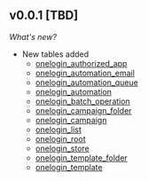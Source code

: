 ## v0.0.1 [TBD]

_What's new?_

- New tables added
  - [onelogin_authorized_app](https://hub.steampipe.io/plugins/turbot/onelogin/tables/onelogin_authorized_app)
  - [onelogin_automation_email](https://hub.steampipe.io/plugins/turbot/onelogin/tables/onelogin_automation_email)
  - [onelogin_automation_queue](https://hub.steampipe.io/plugins/turbot/onelogin/tables/onelogin_automation_queue)
  - [onelogin_automation](https://hub.steampipe.io/plugins/turbot/onelogin/tables/onelogin_automation)
  - [onelogin_batch_operation](https://hub.steampipe.io/plugins/turbot/onelogin/tables/onelogin_batch_operation)
  - [onelogin_campaign_folder](https://hub.steampipe.io/plugins/turbot/onelogin/tables/onelogin_campaign_folder)
  - [onelogin_campaign](https://hub.steampipe.io/plugins/turbot/onelogin/tables/onelogin_campaign)
  - [onelogin_list](https://hub.steampipe.io/plugins/turbot/onelogin/tables/onelogin_list)
  - [onelogin_root](https://hub.steampipe.io/plugins/turbot/onelogin/tables/onelogin_root)
  - [onelogin_store](https://hub.steampipe.io/plugins/turbot/onelogin/tables/onelogin_store)
  - [onelogin_template_folder](https://hub.steampipe.io/plugins/turbot/onelogin/tables/onelogin_template_folder)
  - [onelogin_template](https://hub.steampipe.io/plugins/turbot/onelogin/tables/onelogin_template)
